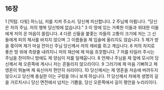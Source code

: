 ## 16장
1 [믹탐. 다윗] 하느님, 저를 지켜 주소서. 당신께 피신합니다.
2 주님께 아룁니다. “당신은 저의 주님. 저의 행복 당신밖에 없습니다.”
3 이 땅에 있는 거룩한 이들과 위대한 이들에게 저의 온 마음이 쏠립니다.
4 다른 신들을 붙좇는 자들의 고통이 크기에 저는 그 신들에게 피의 제사를 바치지 않으며 그 이름들을 제 입술에 올리지도 않습니다.
5 제가 받을 몫이며 제가 마실 잔이신 주님 당신께서 저의 제비를 쥐고 계십니다.
6 저의 차지로 좋은 땅 위에 측량줄 내려지니 저의 재산에 제 마음 흐뭇합니다.
7 저를 타일러 주시는 주님을 찬미하니 밤에도 제 양심이 저를 일깨웁니다.
8 언제나 주님을 제 앞에 모시어 당신께서 제 오른쪽에 계시니 저는 흔들리지 않으리이다.
9 그러기에 제 마음 기뻐하고 제 영혼이 뛰놀며 제 육신마저 편안히 쉬리이다.
10 당신께서는 제 영혼을 저승에 버려두지 않으시고 당신께 충실한 이는 구렁을 아니 보게 하십니다.
11 당신께서 저에게 생명의 길을 가르치시니 당신 면전에서 넘치는 기쁨을, 당신 오른쪽에서 길이 평안을 누리리이다.
